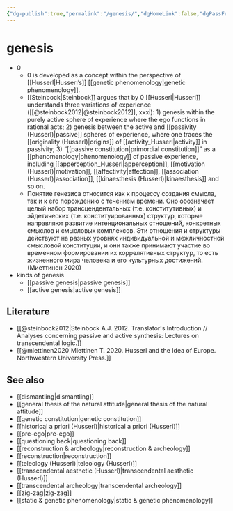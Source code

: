 ```yaml
---
{"dg-publish":true,"permalink":"/genesis/","dgHomeLink":false,"dgPassFrontmatter":false}
---
```


# genesis
- 0
	- 0 is developed as a concept within the perspective of [[Husserl|Husserl’s]] [[genetic phenomenology|genetic phenomenology]].
	- [[Steinbock|Steinbock]] argues that by 0 [[Husserl|Husserl]] understands three variations of experience ([[@steinbock2012|@steinbock2012]], xxxi): 1) genesis within the purely active sphere of experience where the ego functions in rational acts; 2) genesis between the active and [[passivity (Husserl)|passive]] spheres of experience, where one traces the [[originality (Husserl)|origins]] of [[activity_Husserl|activity]] in passivity; 3) “[[passive constitution|primordial constitution]]” as a [[phenomenology|phenomenology]] of passive experience, including [[apperception_Husserl|apperception]], [[motivation (Husserl)|motivation]], [[affectivity|affection]], [[association (Husserl)|association]], [[kinaesthesis (Husserl)|kinaesthesis]] and so on.
	- Понятие генезиса относится как к процессу создания смысла, так и к его порождению с течением времени. Оно обозначает целый набор трансцендентальных (т.е. конститутивных) и эйдетических (т.е. конституированных) структур, которые направляют развитие интенциональных отношений, конкретных смыслов и смысловых комплексов. Эти отношения и структуры действуют на разных уровнях индивидуальной и межличностной смысловой конституции, и они также принимают участие во временном формировании их коррелятивных структур, то есть жизненного мира человека и его культурных достижений. (Миеттинен 2020)
- kinds of genesis
	- [[passive genesis|passive genesis]]
	- [[active genesis|active genesis]]


## Literature
- [[@steinbock2012|Steinbock A.J. 2012. Translator's Introduction // Analyses concerning passive and active synthesis: Lectures on transcendental logic.]]
- [[@miettinen2020|Miettinen T. 2020. Husserl and the Idea of Europe. Northwestern University Press.]]


## See also
- [[dismantling|dismantling]]
- [[general thesis of the natural attitude|general thesis of the natural attitude]]
- [[genetic constitution|genetic constitution]]
- [[historical a priori (Husserl)|historical a priori (Husserl)]]
- [[pre-ego|pre-ego]]
- [[questioning back|questioning back]]
- [[reconstruction & archeology|reconstruction & archeology]]
- [[reconstruction|reconstruction]]
- [[teleology (Husserl)|teleology (Husserl)]]
- [[transcendental aesthetic (Husserl)|transcendental aesthetic (Husserl)]]
- [[transcendental archeology|transcendental archeology]]
- [[zig-zag|zig-zag]]
- [[static & genetic phenomenology|static & genetic phenomenology]]
